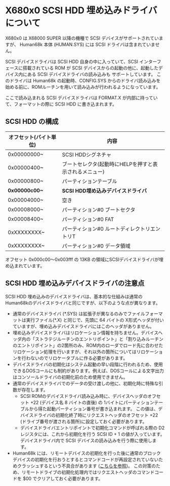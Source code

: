 # X680x0 SCSI HDD 埋め込みドライバについて

X680x0 は X68000 SUPER 以降の機種で SCSI デバイスがサポートされていますが、
Human68k 本体 (HUMAN.SYS) には SCSI ドライバは含まれていません。

SCSI デバイスドライバは SCSI HDD 自身の中に入っていて、SCSI インターフェースに搭載されている
ROM が SCSI デバイスからの起動の他に、起動したデバイス内にある SCSI デバイスドライバの読み込みも
サポートしています。
このドライバは Human68k の起動時、CONFIG.SYS からのドライバ読み込みを始める前に、ROMルーチンを用いて読み込みが行われるようになっています。

ここで読み込まれる SCSI デバイスドライバは FORMAT.X が内部に持っていて、フォーマットの際に SCSI HDD に書き込まれます。

## SCSI HDD の構成

|オフセット(バイト単位) | 内容|
|---------------------|-----|
|0x00000000~|SCSI HDDシグネチャ|
|0x00000400~|ブートセレクタ(起動時にHELPを押すと表示されるメニュー)|
|0x00000800~|パーティションテーブル|
|**0x00000c00~**|**SCSI HDD埋め込みデバイスドライバ**|
|0x00004000~|空き|
|0x00008000~|パーティション#0 ブートセクタ|
|0x00008400~|パーティション#0 FAT|
|0xXXXXXXXX~|パーティション#0 ルートディレクトリエントリT|
|0xXXXXXXXX~|パーティション#0 データ領域|

オフセット 0x000c00～0x003fff の 13KB の領域にSCSIデバイスドライバが埋め込まれています。


## SCSI HDD 埋め込みデバイスドライバの注意点

SCSI HDD 埋め込みのデバイスドライバは、基本的な仕組みは通常のHuman68kのデバイスドライバと同じですが、以下のような点が異なります。

* 通常のデバイスドライバ (\*.SYS) は拡張子が異なるのみでファイルフォーマットは実行ファイル(\*.X) と同じで、先頭に 64 バイトの X形式ヘッダが付いていますが、埋め込みデバイスドライバにはこのヘッダがありません。
* 埋め込みデバイスドライバはリロケーション情報を持ちません。デバイスヘッダ内の「ストラテジルーチンのエントリポイント」と「割り込みルーチンのエントリポイント」の2箇所のみ、ROM内のローダでロード先に合わせたリロケーション処理を行いますが、それ以外の箇所についてはリロケーションを行わないのでリロケータブルに作る必要があります。
* デバイスドライバの初期化はシステム起動の早い段階に行われるため、使用できるDOSコールにも制約があります。例えば、DOSコールによる文字出力はコンソールドライバの初期化前のため使用できません。
* 通常のデバイスドライバでのデータの受け渡しの他に、初期化時に特殊な引数が存在します。
  * SCSI ROMのデバイスドライバ読み込み時に、デバイスヘッダのオフセット +22 (デバイス名 8 バイトの直後) の 1バイトにパーティションテーブルから得た起動パーティション番号が書き込まれます。
この値は、デバイスドライバの初期化終了時にリクエストヘッダのオフセット +22 (ドライブ番号が渡される箇所)に設定しておく必要があります。
  * デバイスドライバエントリポイントで初期化コマンドが呼ばれる際の D2 レジスタには、これから初期化を行う SCSI ID + 1 の値が入っています。デバイスドライバ内で SCSI デバイスの読み込みを行う際に使用します。
* Human68k には、リモートデバイスの初期化を行った後に通常のブロックデバイスの初期化を行おうとするとコマンドコードが再設定されていないためクラッシュするという不具合があります ([こちらを参照](https://stdkmd.net/bugsx68k/#human_remoteboot))。
この対策のため、リモートドライブの初期化処理内ではリクエストヘッダのコマンドコードを $00 でクリアしておく必要があります。
